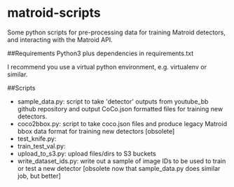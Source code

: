 # matroid-scripts
Some python scripts for pre-processing data for training Matroid detectors, and interacting with the Matroid API.

##Requirements
Python3 plus dependencies in requirements.txt

I recommend you use a virtual python environment, e.g. virtualenv or similar.

##Scripts
- sample_data.py: script to take 'detector' outputs from youtube_bb github repository and output CoCo.json formatted files for training new detectors.
- coco2bbox.py: script to take coco.json files and produce legacy Matroid bbox data format for training new detectors [obsolete]
- test_knife.py: 
- train_test_val.py:
- upload_to_s3.py: upload files/dirs to S3 buckets
- write_dataset_ids.py: write out a sample of image IDs to be used to train or test a new detector [obsolete now that sample_data.py does similar job, but better]
